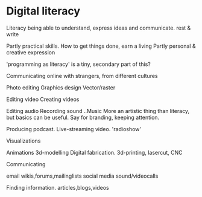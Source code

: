
# Digital literacy

Literacy
being able to understand, express ideas and communicate.
rest & write

Partly practical skills. How to get things done, earn a living
Partly personal & creative expression

'programming as literacy' is a tiny, secondary part of this?

Communicating online
with strangers, from different cultures

Photo editing
Graphics design
Vector/raster

Editing video
Creating videos

Editing audio
Recording sound
..Music
More an artistic thing than literacy, but basics can be useful. 
Say for branding, keeping attention.

Producing podcast.
Live-streaming video. 'radioshow'

Visualizations

Animations
3d-modelling
Digital fabrication. 3d-printing, lasercut, CNC

Communicating

email
wikis,forums,mailinglists
social media
sound/videocalls

Finding information.
articles,blogs,videos

